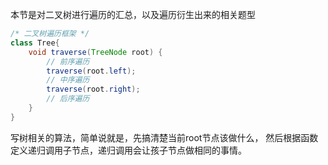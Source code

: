 本节是对二叉树进行遍历的汇总，以及遍历衍生出来的相关题型
```java
/* 二叉树遍历框架 */
class Tree{
    void traverse(TreeNode root) {
        // 前序遍历
        traverse(root.left);
        // 中序遍历
        traverse(root.right);
        // 后序遍历
    }
}
```
写树相关的算法，简单说就是，先搞清楚当前root节点该做什么，
然后根据函数定义递归调用子节点，递归调用会让孩子节点做相同的事情。